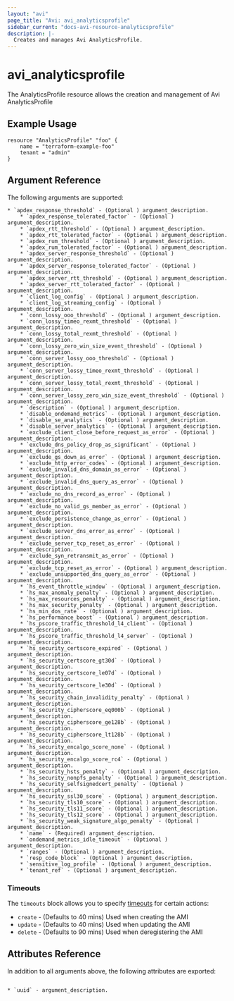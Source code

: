 ```yaml
---
layout: "avi"
page_title: "Avi: avi_analyticsprofile"
sidebar_current: "docs-avi-resource-analyticsprofile"
description: |-
  Creates and manages Avi AnalyticsProfile.
---
```


# avi_analyticsprofile

The AnalyticsProfile resource allows the creation and management of Avi AnalyticsProfile

## Example Usage

```hcl
resource "AnalyticsProfile" "foo" {
    name = "terraform-example-foo"
    tenant = "admin"
}
```

## Argument Reference

The following arguments are supported:

    * `apdex_response_threshold` - (Optional ) argument_description.
        * `apdex_response_tolerated_factor` - (Optional ) argument_description.
        * `apdex_rtt_threshold` - (Optional ) argument_description.
        * `apdex_rtt_tolerated_factor` - (Optional ) argument_description.
        * `apdex_rum_threshold` - (Optional ) argument_description.
        * `apdex_rum_tolerated_factor` - (Optional ) argument_description.
        * `apdex_server_response_threshold` - (Optional ) argument_description.
        * `apdex_server_response_tolerated_factor` - (Optional ) argument_description.
        * `apdex_server_rtt_threshold` - (Optional ) argument_description.
        * `apdex_server_rtt_tolerated_factor` - (Optional ) argument_description.
        * `client_log_config` - (Optional ) argument_description.
        * `client_log_streaming_config` - (Optional ) argument_description.
        * `conn_lossy_ooo_threshold` - (Optional ) argument_description.
        * `conn_lossy_timeo_rexmt_threshold` - (Optional ) argument_description.
        * `conn_lossy_total_rexmt_threshold` - (Optional ) argument_description.
        * `conn_lossy_zero_win_size_event_threshold` - (Optional ) argument_description.
        * `conn_server_lossy_ooo_threshold` - (Optional ) argument_description.
        * `conn_server_lossy_timeo_rexmt_threshold` - (Optional ) argument_description.
        * `conn_server_lossy_total_rexmt_threshold` - (Optional ) argument_description.
        * `conn_server_lossy_zero_win_size_event_threshold` - (Optional ) argument_description.
        * `description` - (Optional ) argument_description.
        * `disable_ondemand_metrics` - (Optional ) argument_description.
        * `disable_se_analytics` - (Optional ) argument_description.
        * `disable_server_analytics` - (Optional ) argument_description.
        * `exclude_client_close_before_request_as_error` - (Optional ) argument_description.
        * `exclude_dns_policy_drop_as_significant` - (Optional ) argument_description.
        * `exclude_gs_down_as_error` - (Optional ) argument_description.
        * `exclude_http_error_codes` - (Optional ) argument_description.
        * `exclude_invalid_dns_domain_as_error` - (Optional ) argument_description.
        * `exclude_invalid_dns_query_as_error` - (Optional ) argument_description.
        * `exclude_no_dns_record_as_error` - (Optional ) argument_description.
        * `exclude_no_valid_gs_member_as_error` - (Optional ) argument_description.
        * `exclude_persistence_change_as_error` - (Optional ) argument_description.
        * `exclude_server_dns_error_as_error` - (Optional ) argument_description.
        * `exclude_server_tcp_reset_as_error` - (Optional ) argument_description.
        * `exclude_syn_retransmit_as_error` - (Optional ) argument_description.
        * `exclude_tcp_reset_as_error` - (Optional ) argument_description.
        * `exclude_unsupported_dns_query_as_error` - (Optional ) argument_description.
        * `hs_event_throttle_window` - (Optional ) argument_description.
        * `hs_max_anomaly_penalty` - (Optional ) argument_description.
        * `hs_max_resources_penalty` - (Optional ) argument_description.
        * `hs_max_security_penalty` - (Optional ) argument_description.
        * `hs_min_dos_rate` - (Optional ) argument_description.
        * `hs_performance_boost` - (Optional ) argument_description.
        * `hs_pscore_traffic_threshold_l4_client` - (Optional ) argument_description.
        * `hs_pscore_traffic_threshold_l4_server` - (Optional ) argument_description.
        * `hs_security_certscore_expired` - (Optional ) argument_description.
        * `hs_security_certscore_gt30d` - (Optional ) argument_description.
        * `hs_security_certscore_le07d` - (Optional ) argument_description.
        * `hs_security_certscore_le30d` - (Optional ) argument_description.
        * `hs_security_chain_invalidity_penalty` - (Optional ) argument_description.
        * `hs_security_cipherscore_eq000b` - (Optional ) argument_description.
        * `hs_security_cipherscore_ge128b` - (Optional ) argument_description.
        * `hs_security_cipherscore_lt128b` - (Optional ) argument_description.
        * `hs_security_encalgo_score_none` - (Optional ) argument_description.
        * `hs_security_encalgo_score_rc4` - (Optional ) argument_description.
        * `hs_security_hsts_penalty` - (Optional ) argument_description.
        * `hs_security_nonpfs_penalty` - (Optional ) argument_description.
        * `hs_security_selfsignedcert_penalty` - (Optional ) argument_description.
        * `hs_security_ssl30_score` - (Optional ) argument_description.
        * `hs_security_tls10_score` - (Optional ) argument_description.
        * `hs_security_tls11_score` - (Optional ) argument_description.
        * `hs_security_tls12_score` - (Optional ) argument_description.
        * `hs_security_weak_signature_algo_penalty` - (Optional ) argument_description.
        * `name` - (Required) argument_description.
        * `ondemand_metrics_idle_timeout` - (Optional ) argument_description.
        * `ranges` - (Optional ) argument_description.
        * `resp_code_block` - (Optional ) argument_description.
        * `sensitive_log_profile` - (Optional ) argument_description.
        * `tenant_ref` - (Optional ) argument_description.

### Timeouts

The `timeouts` block allows you to specify [timeouts](https://www.terraform.io/docs/configuration/resources.html#timeouts) for certain actions:

* `create` - (Defaults to 40 mins) Used when creating the AMI
* `update` - (Defaults to 40 mins) Used when updating the AMI
* `delete` - (Defaults to 90 mins) Used when deregistering the AMI

## Attributes Reference

In addition to all arguments above, the following attributes are exported:

                                                                                                                                                                                                                                                                                            * `uuid` - argument_description.

